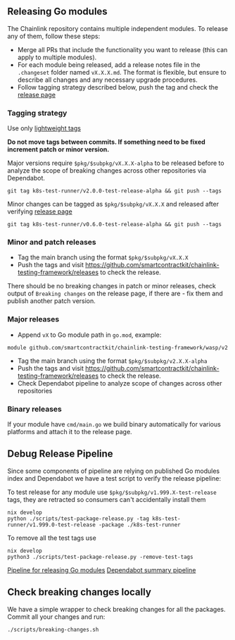 ## Releasing Go modules

The Chainlink repository contains multiple independent modules. To release any of them, follow these steps:

- Merge all PRs that include the functionality you want to release (this can apply to multiple modules).
- For each module being released, add a release notes file in the `.changeset` folder named `vX.X.X.md`. The format is flexible, but ensure to describe all changes and any necessary upgrade procedures.
- Follow tagging strategy described below, push the tag and check the [release page](https://github.com/smartcontractkit/chainlink-testing-framework/releases)

### Tagging strategy

Use only [lightweight tags](https://git-scm.com/book/en/v2/Git-Basics-Tagging)

**Do not move tags between commits. If something need to be fixed increment patch or minor version.**

Major versions require `$pkg/$subpkg/vX.X.X-alpha` to be released before to analyze the scope of breaking changes across other repositories via Dependabot.
```
git tag k8s-test-runner/v2.0.0-test-release-alpha && git push --tags
```

Minor changes can be tagged as `$pkg/$subpkg/vX.X.X` and released after verifying [release page](https://github.com/smartcontractkit/chainlink-testing-framework/releases)
```
git tag k8s-test-runner/v0.6.0-test-release-alpha && git push --tags
```

### Minor and patch releases
- Tag the main branch using the format `$pkg/$subpkg/vX.X.X`
- Push the tags and visit https://github.com/smartcontractkit/chainlink-testing-framework/releases to check the release.

There should be no breaking changes in patch or minor releases, check output of `Breaking changes` on the release page, if there are - fix them and publish another patch version.

### Major releases
- Append `vX` to Go module path in `go.mod`, example:
```
module github.com/smartcontractkit/chainlink-testing-framework/wasp/v2
```
- Tag the main branch using the format `$pkg/$subpkg/v2.X.X-alpha`
- Push the tags and visit https://github.com/smartcontractkit/chainlink-testing-framework/releases to check the release.
- Check Dependabot pipeline to analyze scope of changes across other repositories

### Binary releases
If your module have `cmd/main.go` we build binary automatically for various platforms and attach it to the release page.

## Debug Release Pipeline
Since some components of pipeline are relying on published Go modules index and Dependabot we have a test script to verify the release pipeline:

To test release for any module use `$pkg/$subpkg/v1.999.X-test-release` tags, they are retracted so consumers can't accidentally install them
```
nix develop
python ./scripts/test-package-release.py -tag k8s-test-runner/v1.999.0-test-release -package ./k8s-test-runner
```

To remove all the test tags use
```
nix develop
python3 ./scripts/test-package-release.py -remove-test-tags
```

[Pipeline for releasing Go modules](.github/workflows/release-go-module.yml)
[Dependabot summary pipeline](.github/workflows/dependabot-consumers-summary.yaml)

## Check breaking changes locally
We have a simple wrapper to check breaking changes for all the packages. Commit all your changes and run:
```
./scripts/breaking-changes.sh
```